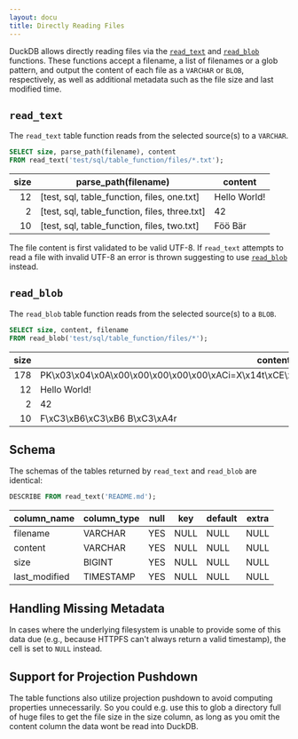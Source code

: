 ```yaml
---
layout: docu
title: Directly Reading Files
---
```


DuckDB allows directly reading files via the [`read_text`](#read_text) and [`read_blob`](#read_blob) functions.
These functions accept a filename, a list of filenames or a glob pattern, and output the content of each file as a `VARCHAR` or `BLOB`, respectively, as well as additional metadata such as the file size and last modified time.

## `read_text`

The `read_text` table function reads from the selected source(s) to a `VARCHAR`.

```sql
SELECT size, parse_path(filename), content
FROM read_text('test/sql/table_function/files/*.txt');
```

| size |             parse_path(filename)              |   content    |
|-----:|-----------------------------------------------|--------------|
| 12   | [test, sql, table_function, files, one.txt]   | Hello World! |
| 2    | [test, sql, table_function, files, three.txt] | 42           |
| 10   | [test, sql, table_function, files, two.txt]   | Föö Bär      |

The file content is first validated to be valid UTF-8. If `read_text` attempts to read a file with invalid UTF-8 an error is thrown suggesting to use [`read_blob`](#read_blob) instead.

## `read_blob`

The `read_blob` table function reads from the selected source(s) to a `BLOB`.

```sql
SELECT size, content, filename
FROM read_blob('test/sql/table_function/files/*');
```

| size |                                             content                                              |                filename                 |
|-----:|--------------------------------------------------------------------------------------------------|-----------------------------------------|
| 178  |  PK\x03\x04\x0A\x00\x00\x00\x00\x00\xACi=X\x14t\xCE\xC7\x0A\x00\x00\x00\x0A\x00\x00\x00\x09\x00… | test/sql/table_function/files/four.blob |
| 12   | Hello World!                                                                                     | test/sql/table_function/files/one.txt   |
| 2    | 42                                                                                               | test/sql/table_function/files/three.txt |
| 10   | F\xC3\xB6\xC3\xB6 B\xC3\xA4r                                                                     | test/sql/table_function/files/two.txt   |

## Schema

The schemas of the tables returned by `read_text` and `read_blob` are identical:

```sql
DESCRIBE FROM read_text('README.md');
```

|  column_name  | column_type | null | key  | default | extra |
|---------------|-------------|------|------|---------|-------|
| filename      | VARCHAR     | YES  | NULL | NULL    | NULL  |
| content       | VARCHAR     | YES  | NULL | NULL    | NULL  |
| size          | BIGINT      | YES  | NULL | NULL    | NULL  |
| last_modified | TIMESTAMP   | YES  | NULL | NULL    | NULL  |

## Handling Missing Metadata

In cases where the underlying filesystem is unable to provide some of this data due (e.g., because HTTPFS can't always return a valid timestamp), the cell is set to `NULL` instead.

## Support for Projection Pushdown

The table functions also utilize projection pushdown to avoid computing properties unnecessarily. So you could e.g. use this to glob a directory full of huge files to get the file size in the size column, as long as you omit the content column the data wont be read into DuckDB.
